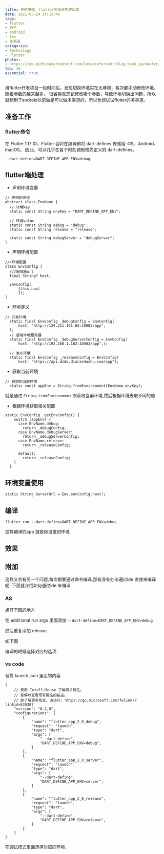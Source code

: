 ```yaml
---
title: 拒绝魔改，flutter多渠道构建版本
date: 2021-05-24 14:15:48
tags:
- flutter
- 原生
- android
- ios
- 多渠道
categories:
- Technology
- Flutter
photos: 
- https://raw.githubusercontent.com/lovexinforever/blog_back_up/master/photos/2018-4-28_好看的树.jpg
top: 10
essential: true
---
```


用flutter开发项目一段时间后，发现切换环境实在太麻烦，每次都手动修改环境，随着参数的越来越多， 很容易就忘记修改哪个参数，导致环境切换出问题，所以就想到了android以前做是可以做多渠道的，所以也想试试flutter的多渠道。

## 准备工作

### flutter命令
在 Flutter 1.17 中，Flutter 会将在编译前将 dart-defines 传递给 iOS、Android、macOS。
因此，可以几乎在各个时刻调用预先定义的 dart-defines。

```
--dart-define=DART_DEFINE_APP_ENV=debug
```

## flutter端处理
- 声明环境变量
```
// 声明的环境
abstract class EnvName {
  // 环境key
  static const String envKey = "DART_DEFINE_APP_ENV";

  // 环境value
  static const String debug = "debug";
  static const String release = "release";

  static const String debugServer = "debugServer";
}
```

- 声明环境配置
```
///环境配置
class EnvConfig {
  ///服务器url
  final String? host;

  EnvConfig(
      {this.host
      });
}
```
- 环境定义
```
// 开发环境
  static final EnvConfig _debugConfig = EnvConfig(
      host: "http://129.211.191.80:10003/app",
  );
  // 后端本地服务器
  static final EnvConfig _debugServerConfig = EnvConfig(
      host: "http://192.168.1.162:10003/app",);

  // 发布环境
  static final EnvConfig _releaseConfig = EnvConfig(
      host: "https://api.dzds.dianzedushu.com/app");
```
- 获取当前环境
```
// 获取到当前环境
  static const appEnv = String.fromEnvironment(EnvName.envKey);
```
就是通过 `String.fromEnvironment` 来获取当前环境,然后根据环境去取不同的值

- 根据环境获取相关配置
```
static EnvConfig _getEnvConfig() {
    switch (appEnv) {
      case EnvName.debug:
        return _debugConfig;
      case EnvName.debugServer:
        return _debugServerConfig;
      case EnvName.release:
        return _releaseConfig;

      default:
        return _releaseConfig;
    }
  }
```
## 环境变量使用
```
static String ServerUrl = Env.envConfig.host!;
```

## 编译
```
flutter run --dart-define=DART_DEFINE_APP_ENV=debug
```

这样编译的app 就是你设置的环境

## 效果


## 附加
这样又会有另一个问题,每次都要通过命令编译,那有没有办法通过ide 直接来编译呢. 下面就介绍如何通过ide 来编译

### AS
点开下图的地方


在 additional run args 里面添加 `--dart-define=DART_DEFINE_APP_ENV=debug`

然后重复添加 release.

如下图


编译的时候选择对应的选项.

### vs code
替换 launch.json 里面的内容

```
{
    // 使用 IntelliSense 了解相关属性。 
    // 悬停以查看现有属性的描述。
    // 欲了解更多信息，请访问: https://go.microsoft.com/fwlink/?linkid=830387
    "version": "0.2.0",
    "configurations": [
        {
            "name": "flutter_app_2_0_debug",
            "request": "launch",
            "type": "dart",
            "args": [
                "--dart-define",
                "DART_DEFINE_APP_ENV=debug",
            ]
        },
        {
            "name": "flutter_app_2_0_server",
            "request": "launch",
            "type": "dart",
            "args": [
                "--dart-define",
                "DART_DEFINE_APP_ENV=server",
            ]
        },
        {
            "name": "flutter_app_2_0_release",
            "request": "launch",
            "type": "dart",
            "args": [
                "--dart-define",
                "DART_DEFINE_APP_ENV=release",
            ]
        }
    ]
}
```

在调试模式里面选择对应的环境.




